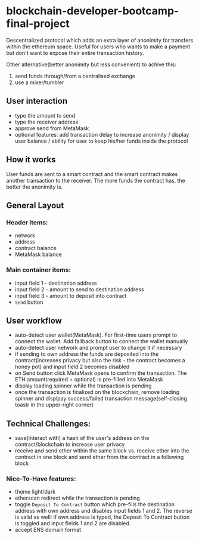 # blockchain-developer-bootcamp-final-project

Descentralized protocol which adds an extra layer of anonimity for transfers within the ethereum space. Useful for users who wants to make a payment but don't want to expose their entire transaction history.

Other alternative(better anonimity but less convenient) to achive this:

1. send funds through/from a centralised exchange
2. use a mixer/tumbler

## User interaction

- type the amount to send
- type the receiver address
- approve send from MetaMask
- optional features: add transaction delay to increase anonimity / display user balance / ability for user to keep his/her funds inside the protocol

## How it works

User funds are sent to a smart contract and the smart contract makes another transaction to the receiver. The more funds the contract has, the better the anonimity is.

## General Layout

### Header items:

- network
- address
- contract balance
- MetaMask balance

### Main container items:

- input field 1 - destination address
- input field 2 - amount to send to destination address
- input field 3 - amount to deposit into contract
- `Send` button

## User workflow

- auto-detect user wallet(MetaMask). For first-time users prompt to connect the wallet. Add fallback button to connect the wallet manually
- auto-detect user network and prompt user to change it if necessary
- if sending to own address the funds are deposited into the contract(increases privacy but also the risk - the contract becomes a honey pot) and input field 2 becomes disabled
- on Send button click MetaMask opens to confirm the transaction. The ETH amount(required + optional) is pre-filled into MetaMask
- display loading spinner while the transaction is pending
- once the transaction is finalized on the blockchain, remove loading spinner and displpay success/failed transaction message(self-closing toastr in the upper-right corner)

## Technical Challenges:

- save(interact with) a hash of the user's address on the contract/blockchain to increase user privacy
- receive and send ether within the same block vs. receive ether into the contract in one block and send ether from the contract in a following block

### Nice-To-Have features:

- theme light/dark
- etherscan redirect while the transaction is pending
- toggle `Deposit To Contract` button which pre-fills the destination address with own address and disables input fields 1 and 2. The reverse is valid as well: if own address is typed, the Deposit To Contract button is toggled and input fields 1 and 2 are disabled.
- accept ENS domain format

